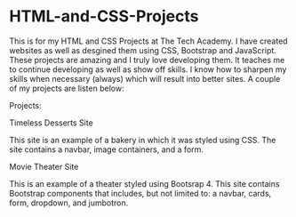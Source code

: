 # HTML-and-CSS-Projects
This is for my HTML and CSS Projects at The Tech Academy.
I have created websites as well as desgined them using CSS, Bootstrap and JavaScript.
These projects are amazing and I truly love developing them. 
It teaches me to continue developing as well as show off skills.
I know how to sharpen my skills when necessary (always) which will result into better sites.
A couple of my projects are listen below:

Projects:

Timeless Desserts Site

This site is an example of a bakery in which it was styled using CSS. The site contains a navbar, image containers, and a form.

Movie Theater Site

This is an example of a theater styled using Bootsrap 4. This site contains Bootstrap components that includes, but not limited to: a navbar, cards, form, dropdown, and jumbotron.
